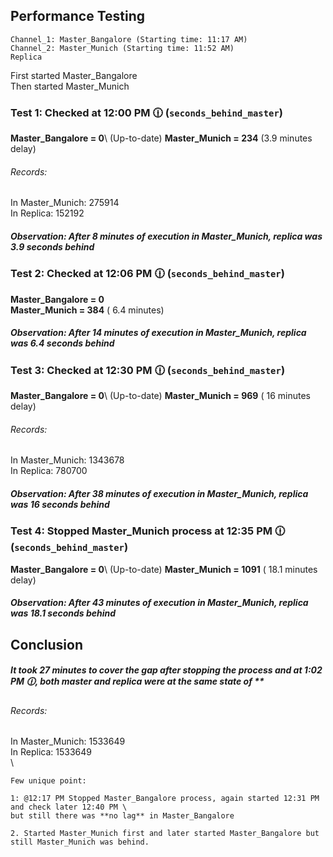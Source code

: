 ## Performance Testing

````
Channel_1: Master_Bangalore (Starting time: 11:17 AM)
Channel_2: Master_Munich (Starting time: 11:52 AM)
Replica
````

First started Master_Bangalore \
Then started Master_Munich


### Test 1: Checked at 12:00 PM 🕧 (`seconds_behind_master`)
**Master_Bangalore = 0**\ (Up-to-date)
**Master_Munich = 234** (3.9 minutes delay) 

###### Records:
In Master_Munich: 275914 \
In Replica:       152192

##### *Observation*: After 8 minutes of execution in Master_Munich, replica was 3.9 seconds behind


### Test 2: Checked at 12:06 PM 🕧 (`seconds_behind_master`)
**Master_Bangalore = 0**\
**Master_Munich = 384** ( 6.4 minutes) 

##### *Observation*: After 14 minutes of execution in Master_Munich, replica was 6.4 seconds behind



### Test 3: Checked at 12:30 PM 🕧 (`seconds_behind_master`)
**Master_Bangalore = 0**\ (Up-to-date)
**Master_Munich = 969** ( 16 minutes delay) 

###### Records:
In Master_Munich: 1343678 \
In Replica:       780700

##### *Observation*: After 38 minutes of execution in Master_Munich, replica was 16 seconds behind



### Test 4: Stopped Master_Munich process at 12:35 PM 🕧 (`seconds_behind_master`)
**Master_Bangalore = 0**\ (Up-to-date)
**Master_Munich = 1091** ( 18.1 minutes delay) 

##### *Observation*: After 43 minutes of execution in Master_Munich, replica was 18.1 seconds behind

## Conclusion

##### It took 27 minutes to cover the gap after stopping the process and at 1:02 PM 🕧, both master and replica were at the same state of **

###### Records:
In Master_Munich: 1533649 \
In Replica:       1533649 \
\


````
Few unique point:

1: @12:17 PM Stopped Master_Bangalore process, again started 12:31 PM and check later 12:40 PM \
but still there was **no lag** in Master_Bangalore

2. Started Master_Munich first and later started Master_Bangalore but still Master_Munich was behind.

````





